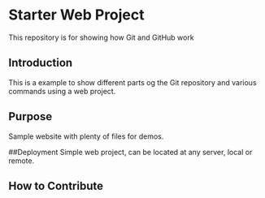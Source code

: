 # Starter Web Project
This repository is for showing how Git and GitHub work

## Introduction
This is a example to show different parts og the Git repository and various commands using a web project.

## Purpose
Sample website with plenty of files for demos.

##Deployment
Simple web project, can be located at any server, local or remote.

## How to Contribute